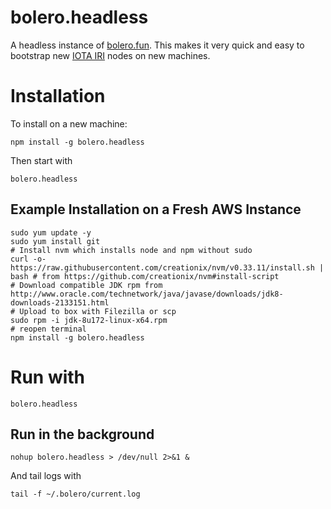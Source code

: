 # bolero.headless
A headless instance of [bolero.fun](https://github.com/SemkoDev/bolero.fun). This makes it very quick and easy to bootstrap new [IOTA IRI](https://github.com/iotaledger/iri) nodes on new machines.

# Installation
To install on a new machine:

    npm install -g bolero.headless

Then start with

    bolero.headless

## Example Installation on a Fresh AWS Instance

    sudo yum update -y
    sudo yum install git
    # Install nvm which installs node and npm without sudo
    curl -o- https://raw.githubusercontent.com/creationix/nvm/v0.33.11/install.sh | bash # from https://github.com/creationix/nvm#install-script
    # Download compatible JDK rpm from http://www.oracle.com/technetwork/java/javase/downloads/jdk8-downloads-2133151.html
    # Upload to box with Filezilla or scp
    sudo rpm -i jdk-8u172-linux-x64.rpm
    # reopen terminal
    npm install -g bolero.headless

# Run with

    bolero.headless

## Run in the background

    nohup bolero.headless > /dev/null 2>&1 &

And tail logs with

    tail -f ~/.bolero/current.log